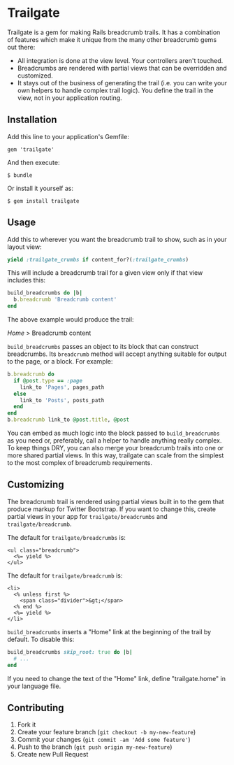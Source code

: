 # Trailgate

Trailgate is a gem for making Rails breadcrumb trails. It has a
combination of features which make it unique from the many other
breadcrumb gems out there:

* All integration is done at the view level. Your controllers aren't touched.
* Breadcrumbs are rendered with partial views that can be overridden and
  customized.
* It stays out of the business of generating the trail (i.e. you can write
  your own helpers to handle complex trail logic). You define the trail in
  the view, not in your application routing.

## Installation

Add this line to your application's Gemfile:

    gem 'trailgate'

And then execute:

    $ bundle

Or install it yourself as:

    $ gem install trailgate

## Usage

Add this to wherever you want the breadcrumb trail to show, such as in your
layout view:

```ruby
yield :trailgate_crumbs if content_for?(:trailgate_crumbs)
```

This will include a breadcrumb trail for a given view only if that view
includes this:

```ruby
build_breadcrumbs do |b|
  b.breadcrumb 'Breadcrumb content'
end
```

The above example would produce the trail:

_Home_ > Breadcrumb content

`build_breadcrumbs` passes an object to its block that can construct
breadcrumbs. Its `breadcrumb` method will accept anything suitable for
output to the page, or a block. For example:

```ruby
b.breadcrumb do
  if @post.type == :page
    link_to 'Pages', pages_path
  else
    link_to 'Posts', posts_path
  end
end
b.breadcrumb link_to @post.title, @post
```

You can embed as much logic into the block passed to `build_breadcrumbs` as
you need or, preferably, call a helper to handle anything really complex. To
keep things DRY, you can also merge your breadcrumb trails into one or more
shared partial views. In this way, trailgate can scale from the simplest to
the most complex of breadcrumb requirements.

## Customizing

The breadcrumb trail is rendered using partial views built in to the gem that
produce markup for Twitter Bootstrap. If you want to change this, create
partial views in your app for `trailgate/breadcrumbs` and
`trailgate/breadcrumb`.

The default for `trailgate/breadcrumbs` is:

    <ul class="breadcrumb">
      <%= yield %>
    </ul>

The default for `trailgate/breadcrumb` is:

    <li>
      <% unless first %>
        <span class="divider">&gt;</span>
      <% end %>
      <%= yield %>
    </li>

`build_breadcrumbs` inserts a "Home" link at the beginning of the trail by
default. To disable this:

```ruby
build_breadcrumbs skip_root: true do |b|
  # ...
end
```

If you need to change the text of the "Home" link, define "trailgate.home" in
your language file.

## Contributing

1. Fork it
2. Create your feature branch (`git checkout -b my-new-feature`)
3. Commit your changes (`git commit -am 'Add some feature'`)
4. Push to the branch (`git push origin my-new-feature`)
5. Create new Pull Request
